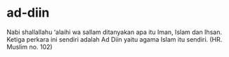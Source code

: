 # ad-diin
Nabi shallallahu ‘alaihi wa sallam ditanyakan apa itu Iman, Islam dan Ihsan. Ketiga perkara ini sendiri adalah Ad Diin yaitu agama Islam itu sendiri. (HR. Muslim no. 102) 
